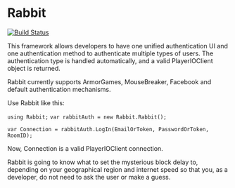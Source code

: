 Rabbit
======

[![Build Status](https://travis-ci.org/Decagon/Rabbit.svg?branch=master)](https://travis-ci.org/Decagon/Rabbit)


This framework allows developers to have one unified authentication UI and one authentication method to authenticate multiple types of users. The authentication type is handled automatically, and a valid PlayerIOClient object is returned.

Rabbit currently supports ArmorGames, MouseBreaker, Facebook and default authentication mechanisms.


Use Rabbit like this:

`using Rabbit;`
`var rabbitAuth = new Rabbit.Rabbit();`

`var Connection = rabbitAuth.LogIn(EmailOrToken, PasswordOrToken, RoomID);`


Now, Connection is a valid PlayerIOClient connection.

Rabbit is going to know what to set the mysterious block delay to, depending on your geographical region and internet speed so that you, as a developer, do not need to ask the user or make a guess.
